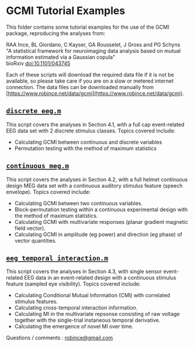 # GCMI Tutorial Examples

This folder contains some tutorial examples for the use of the GCMI package, reproducing the analyses from:

RAA Ince, BL Giordano, C Kayser, GA Rousselet, J Gross and PG Schyns  
"A statistical framework for neuroimaging data analysis based on mutual information estimated via a Gaussian copula"  
bioRxiv [doi:10.1101/043745](http://dx.doi.org/10.1101/043745)

Each of these scripts will download the required data file if it is not be available, so please take care if you are on a slow or metered internet connection. The data files can be downloaded manually from [https://www.robince.net/data/gcmi](https://www.robince.net/data/gcmi).

## [`discrete_eeg.m`](discrete_eeg.m)

This script covers the analyses in Section 4.1, with a full cap event-related EEG data set with 2 discrete stimulus classes. Topics covered include:

- Calculating GCMI between continuous and discrete variables
- Permutation testing with the method of maximum statistics

## [`continuous_meg.m`](continuous_meg.m)

This script covers the analyses in Section 4.2, with a full helmet continuous design MEG data set with a continuous auditory stimulus feature (speech envelope). Topics covered include:

- Calculating GCMI between two continuous variables.
- Block-permutation testing within a continuous experimental design with the method of maximum statistics.
- Calculating GCMI with multivariate responses (planar gradient magnetic field vector).
- Calculating GCMI in amplitude (eg power) and direction (eg phase) of vector quantities.

## [`eeg_temporal_interaction.m`](eeg_temporal_interaction.m)

This script covers the analyses in Section 4.3, with single sensor event-related EEG data in an event-related design with a continuous stimulus feature (sampled eye visibility). Topics covered include:

- Calculating Conditional Mutual Information (CMI) with correlated stimulus features.
- Calculating cross-temporal interaction information.
- Calculating MI in the multivariate repsonse consisting of raw voltage together with the single-trial instaneous temporal derivative.
- Calculating the emergence of novel MI over time.


Questions / comments : robince@gmail.com
